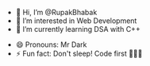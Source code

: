 - 👋 Hi, I’m @RupakBhabak
- 👀 I’m interested in Web Development
- 🌱 I’m currently learning DSA with C++ 
<!--- - 💞️ I’m looking to collaborate on ... 
- 📫 How to reach me ... --->
- 😄 Pronouns: Mr Dark
- ⚡ Fun fact: Don't sleep! Code first 👩🏻‍💻

<!---
RupakBhabak/RupakBhabak is a ✨ special ✨ repository because its `README.md` (this file) appears on your GitHub profile.
You can click the Preview link to take a look at your changes.
--->
